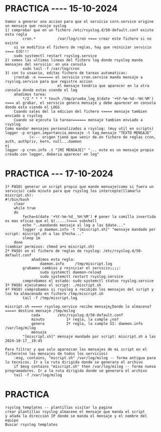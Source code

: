 # PRACTICA ---- 15-10-2024
    Vamos a generar una accion para que el servicio corn.service origine un mensaje que recoje syslog
    1) comprobar que en un fichero /etc/rsyslog.d/50-default.conf existe esta regla
            cron.*          /var/log/cron <=== crear este fichero si no existe
        si se modifica el fichero de reglas, hay que reiniciar servicio <=== OJO!!!
        sudo systemctl restart rsyslog.service                
    2) vemos las ultimas lineas del fichero log donde rsyslog manda mensajes del servicio: en una consola
            sudo tail -f /var/log/cron
    3) con tu usuario, editas fichero de tareas automaticas:
        crontab -e <====== el servicio cron.service manda mensaje a rsyslog.service para que registre accion        
                            el mensaje tendria que aparecer en la otra consola donde estas viendo el log
        añadimos tarea:
            */2 * * * * touch /tmp/prueba_log_$(date '+%Y-%m-%d--%H:%M')<=== al grabar, el servicio genera mensaje y debe aparecer en consola donde esta viendo el LOGS
        Cuando sales del la edicion del fichero <==== mensaje tambien enviado a rsyslog
        Cuando se ejecuta la tarea<====== mensaje tambien enviado a rsyslog
    Como mandar mensajes personalizados a rsyslog: (muy util en scripts)
    logger -p origen.importancia_mensaje -t tag_mensaje "TEXTO MENSAJE"
               |<--- origen tiene que venir de.en fichero de reglas cron, auth, authpriv, kern, null...daemon
    ej
    logger -p cron.info .t "[MI MENSAJE]" "... este es un mensaje propio creado con logger, deberia aparecer en log"

# PRACTICA --- 17-10-2024
    1º PASO) generar un script propio que mande mensaje(como si fuera un servicio) cada minuto para que rsyslog los intercepte(llamarlo miscript.sh):
    #!/bin/bash
        clear
        while true
        do
            fecha=$(date '+%Y-%m-%d__%H:%M') # poner la comilla invertida es mas eficaz que el $(.....)<=== subshell
            echo "..mandando mensaje al log a las $date..."
            logger -p daemon.info -t "[miscript.sh]" "mensaje mandado por script: miscript.sh a las $fecha..."
            sleep 1m
        done
    (cambiar permisos: chmod a+x miscript.sh)
    2º PASO) en el fichero de reglas de rsyslog: /etc/rsyslog.d/50-default.conf
                añadimos esta regla:
                    daemon.info     /tmp/miscript.log
            grabamos cambios y reiniciar el servicio¡¡¡¡:
                    sudo systemctl daemon-reload
                    sudo systemctl restart rsyslog.service
            comprobamos el estado: sudo systemctl status rsyslog.service 
    3º PASO) ejecutamos el script: ./miscript.sh
    4º PASO) comprobamos si rsyslog a recibido los mensajes del script y los ha almacenado en fichero /tmp/miscript.sh
            tail -f /tmp/miscript.log

    miscript.sh ====> rsyslog.service recibe mensaje¿Donde lo almacena? ====> destino mensaje /tmp/milog
                cada        /etc/rsyslog.d/50-default.conf
                minuto          1º regla, la cumple ¿no?
                genera          2º regla, la cumple SI: daemon.info /var/log/milog
                mensaje      
            "[miscript.sh]" mensaje mandado por script: miscript.sh a las 2024-10-17__19:45  
        
    Para filtrar y que solo aparezcan los mensajes de mi script en el fichero(no los mensajes de todos los servicios)
        :msg, contains, "micript.sh" /var/log/milog -- forma antigua para lo tecnicos. Ir a la ruta dirigida donde se generara el archivo
        if $msg contains "miscript.sh" then /var/log/milog -- forma nueva programadores. Ir a la ruta dirigida donde se generara el archivo
        tail -f /var/log/milog

# PRACTICA
    rsyslog templates -- plantillas visitar la pagina
    crear plantillas rsyslog almacene el mensaje que manda el script 
    y añada la direccion IP donde se manda el mensaje y el nombre del equipo
    Buscar rsyslog templates
